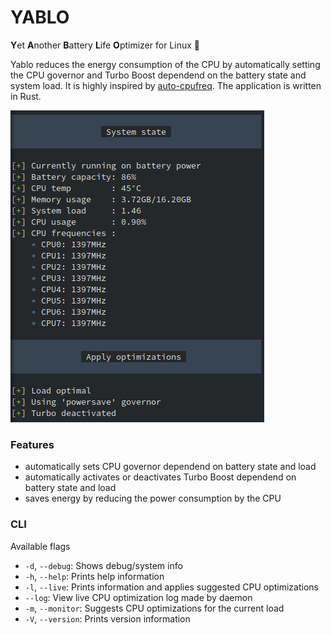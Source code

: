 # YABLO
**Y**et **A**nother **B**attery **L**ife **O**ptimizer for Linux 🐧

Yablo reduces the energy consumption of the CPU by automatically setting the CPU governor and Turbo Boost dependend on the battery state and system load.
It is highly inspired by [auto-cpufreq](https://github.com/AdnanHodzic/auto-cpufreq).
The application is written in Rust.

![Running yablo daemon](images/yablo_daemon.png "Running yablo daemon")



### Features
- automatically sets CPU governor dependend on battery state and load
- automatically activates or deactivates Turbo Boost dependend on battery state and load
- saves energy by reducing the power consumption by the CPU

### CLI
Available flags
- `-d`, `--debug`:  Shows debug/system info
- `-h`, `--help`: Prints help information
- `-l`, `--live`: Prints information and applies suggested CPU optimizations
- `--log`: View live CPU optimization log made by daemon
- `-m`, `--monitor`: Suggests CPU optimizations for the current load
- `-V`, `--version`: Prints version information